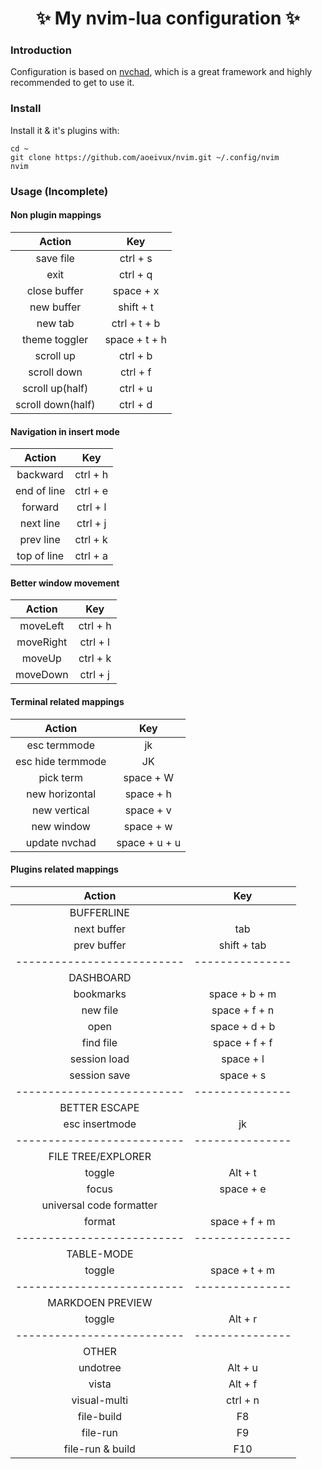 <h1 align="center"> ✨ My nvim-lua configuration ✨ </h1>

### Introduction
Configuration is based on [nvchad](https://github.com/NvChad/NvChad), which is a great framework and highly recommended to get to use it.

### Install
Install it & it's plugins with:

    cd ~
    git clone https://github.com/aoeivux/nvim.git ~/.config/nvim
    nvim

### Usage  (Incomplete)

#### Non plugin mappings
| Action            | Key           |
| :----:            | :----:        |
| save file         | ctrl + s      |
| exit              | ctrl + q      |
| close buffer      | space + x     |
| new buffer        | shift + t     |
| new tab           | ctrl + t + b  |
| theme toggler     | space + t + h |
| scroll up         | ctrl + b      |
| scroll down       | ctrl + f      |
| scroll up(half)   | ctrl + u      |
| scroll down(half) | ctrl + d      |

#### Navigation in insert mode
| Action      | Key      |
| :----:      | :----:   |
| backward    | ctrl + h |
| end of line | ctrl + e |
| forward     | ctrl + l |
| next line   | ctrl + j |
| prev line   | ctrl + k |
| top of line | ctrl + a |

#### Better window movement
| Action    | Key      |
| :----:    | :----:   |
| moveLeft  | ctrl + h |
| moveRight | ctrl + l |
| moveUp    | ctrl + k |
| moveDown  | ctrl + j |

#### Terminal related mappings
| Action            | Key           |
| :----:            | :----:        |
| esc termmode      | jk            |
| esc hide termmode | JK            |
| pick term         | space + W     |
| new horizontal    | space + h     |
| new vertical      | space + v     |
| new window        | space + w     |
| update nvchad     | space + u + u |

#### Plugins related mappings
| Action                   | Key           |
| :----:                   | :----:        |
| BUFFERLINE               |               |
| next buffer              | tab           |
| prev buffer              | shift + tab   |
|--------------------------|---------------|
| DASHBOARD                |               |
| bookmarks                | space + b + m |
| new file                 | space + f + n |
| open                     | space + d + b |
| find file                | space + f + f |
| session load             | space + l     |
| session save             | space + s     |
|--------------------------|---------------|
| BETTER ESCAPE            |               |
| esc insertmode           | jk            |
|--------------------------|---------------|
| FILE TREE/EXPLORER       |               |
| toggle                   | Alt + t       |
| focus                    | space + e     |
| universal code formatter |               |
| format                   | space + f + m |
|--------------------------|---------------|
| TABLE-MODE               |               |
| toggle                   | space + t + m |
|--------------------------|---------------|
| MARKDOEN PREVIEW         |               |
| toggle                   | Alt + r       |
|--------------------------|---------------|
| OTHER                    |               |
| undotree                 | Alt + u       |
| vista                    | Alt + f       |
| visual-multi             | ctrl + n      |
| file-build               | F8            |
| file-run                 | F9            |
| file-run & build         | F10           |

